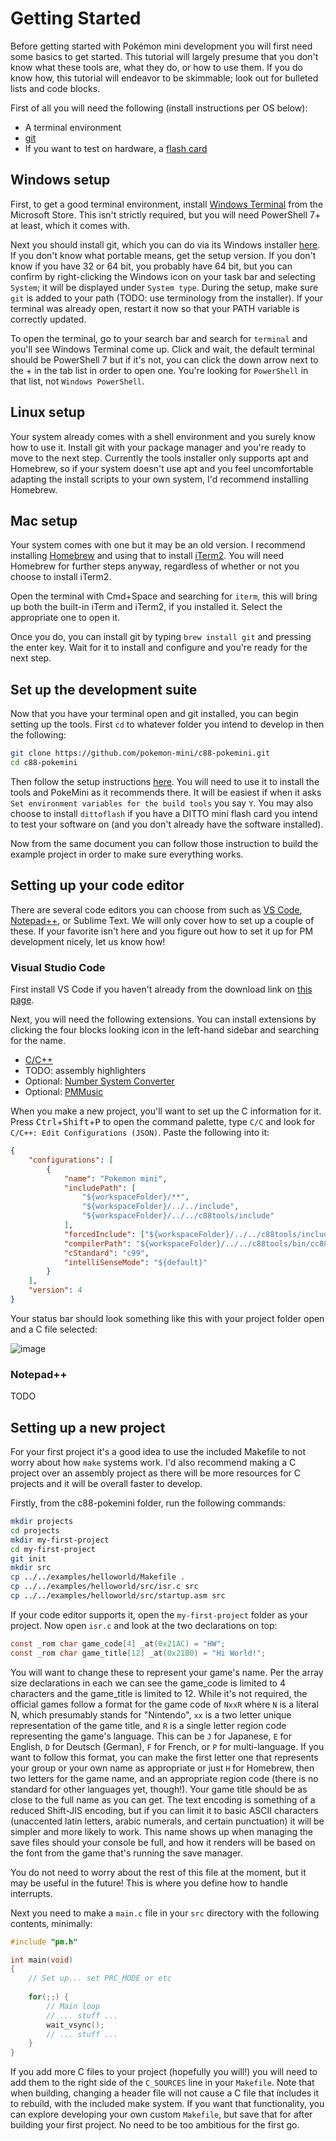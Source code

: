 # Getting Started

Before getting started with Pokémon mini development you will first need some basics to get started. This tutorial will largely presume that you don't know what these tools are, what they do, or how to use them. If you do know how, this tutorial will endeavor to be skimmable; look out for bulleted lists and code blocks.

First of all you will need the following (install instructions per OS below):

* A terminal environment
* [git](https://git-scm.com/)
* If you want to test on hardware, a [flash card](/hardware/Flash_Cards.md)

## Windows setup

First, to get a good terminal environment, install [Windows Terminal](https://apps.microsoft.com/detail/9N0DX20HK701) from the Microsoft Store. This isn't strictly required, but you will need PowerShell 7+ at least, which it comes with.

Next you should install git, which you can do via its Windows installer [here](https://git-scm.com/downloads/win). If you don't know what portable means, get the setup version. If you don't know if you have 32 or 64 bit, you probably have 64 bit, but you can confirm by right-clicking the Windows icon on your task bar and selecting `System`; it will be displayed under `System type`. During the setup, make sure `git` is added to your path (TODO: use terminology from the installer). If your terminal was already open, restart it now so that your PATH variable is correctly updated.

To open the terminal, go to your search bar and search for `terminal` and you'll see Windows Terminal come up. Click and wait, the default terminal should be PowerShell 7 but if it's not, you can click the down arrow next to the + in the tab list in order to open one. You're looking for `PowerShell` in that list, not `Windows PowerShell`.

## Linux setup

Your system already comes with a shell environment and you surely know how to use it. Install git with your package manager and you're ready to move to the next step. Currently the tools installer only supports apt and Homebrew, so if your system doesn't use apt and you feel uncomfortable adapting the install scripts to your own system, I'd recommend installing Homebrew.

## Mac setup

Your system comes with one but it may be an old version. I recommend installing [Homebrew](https://brew.sh/#install) and using that to install [iTerm2](https://formulae.brew.sh/cask/iterm2#default). You will need Homebrew for further steps anyway, regardless of whether or not you choose to install iTerm2.

Open the terminal with Cmd+Space and searching for `iterm`, this will bring up both the built-in iTerm and iTerm2, if you installed it. Select the appropriate one to open it.

Once you do, you can install git by typing `brew install git` and pressing the enter key. Wait for it to install and configure and you're ready for the next step.

## Set up the development suite

Now that you have your terminal open and git installed, you can begin setting up the tools. First `cd` to whatever folder you intend to develop in then the following:

```sh
git clone https://github.com/pokemon-mini/c88-pokemini.git
cd c88-pokemini
```

Then follow the setup instructions [here](https://github.com/pokemon-mini/c88-pokemini/blob/master/README.md). You will need to use it to install the tools and PokeMini as it recommends there. It will be easiest if when it asks `Set environment variables for the build tools` you say `Y`. You may also choose to install `dittoflash` if you have a DITTO mini flash card you intend to test your software on (and you don't already have the software installed).

Now from the same document you can follow those instruction to build the example project in order to make sure everything works.

## Setting up your code editor

There are several code editors you can choose from such as [VS Code](#visual-studio-code), [Notepad++](notepad), or Sublime Text. We will only cover how to set up a couple of these. If your favorite isn't here and you figure out how to set it up for PM development nicely, let us know how!

### Visual Studio Code

First install VS Code if you haven't already from the download link on [this page](https://code.visualstudio.com/).

Next, you will need the following extensions. You can install extensions by clicking the four blocks looking icon in the left-hand sidebar and searching for the name.

* [C/C++](https://marketplace.visualstudio.com/items?itemName=ms-vscode.cpptools)
* TODO: assembly highlighters
* Optional: [Number System Converter](https://marketplace.visualstudio.com/items?itemName=frogstair.number-system-converter)
* Optional: [PMMusic](https://marketplace.visualstudio.com/items?itemName=logicplace.pmmusic)

When you make a new project, you'll want to set up the C information for it. Press <kbd>Ctrl</kbd>+<kbd>Shift</kbd>+<kbd>P</kbd> to open the command palette, type `C/C` and look for `C/C++: Edit Configurations (JSON)`. Paste the following into it:

```json
{
    "configurations": [
        {
            "name": "Pokemon mini",
            "includePath": [
                "${workspaceFolder}/**",
                "${workspaceFolder}/../../include",
                "${workspaceFolder}/../../c88tools/include"
            ],
            "forcedInclude": ["${workspaceFolder}/../../c88tools/include/c88.h"],
            "compilerPath": "${workspaceFolder}/../../c88tools/bin/cc88",
            "cStandard": "c99",
            "intelliSenseMode": "${default}"
        }
    ],
    "version": 4
}
```

Your status bar should look something like this with your project folder open and a C file selected:

![image](https://github.com/user-attachments/assets/2968f9a5-2ad1-4102-90a5-8b968595bc41)


### Notepad++

TODO

## Setting up a new project

For your first project it's a good idea to use the included Makefile to not worry about how `make` systems work. I'd also recommend making a C project over an assembly project as there will be more resources for C projects and it will be overall faster to develop.

Firstly, from the c88-pokemini folder, run the following commands:

```sh
mkdir projects
cd projects
mkdir my-first-project
cd my-first-project
git init
mkdir src
cp ../../examples/helloworld/Makefile .
cp ../../examples/helloworld/src/isr.c src
cp ../../examples/helloworld/src/startup.asm src
```

If your code editor supports it, open the `my-first-project` folder as your project. Now open `isr.c` and look at the two declarations on top:

```c
const _rom char game_code[4] _at(0x21AC) = "HW";
const _rom char game_title[12] _at(0x21B0) = "Hi World!";
```

You will want to change these to represent your game's name. Per the array size declarations in each we can see the game_code is limited to 4 characters and the game_title is limited to 12.
While it's not required, the official games follow a format for the game code of `NxxR` where `N` is a literal N, which presumably stands for "Nintendo", `xx` is a two letter unique representation of the game title, and `R` is a single letter region code representing the game's language.
This can be `J` for Japanese, `E` for English, `D` for Deutsch (German), `F` for French, or `P` for multi-language.
If you want to follow this format, you can make the first letter one that represents your group or your own name as appropriate or just `H` for Homebrew, then two letters for the game name, and an appropriate region code (there is no standard for other languages yet, though!).
Your game title should be as close to the full name as you can get. The text encoding is something of a reduced Shift-JIS encoding, but if you can limit it to basic ASCII characters (unaccented latin letters, arabic numerals, and certain punctuation) it will be simpler and more likely to work. This name shows up when managing the save files should your console be full, and how it renders will be based on the font from the game that's running the save manager.

You do not need to worry about the rest of this file at the moment, but it may be useful in the future! This is where you define how to handle interrupts.

Next you need to make a `main.c` file in your `src` directory with the following contents, minimally:

```c
#include "pm.h"

int main(void)
{
    // Set up... set PRC_MODE or etc
    
    for(;;) {
        // Main loop
        // ... stuff ...
        wait_vsync();
        // ... stuff ...
    }
}
```

If you add more C files to your project (hopefully you will!) you will need to add them to the right side of the `C_SOURCES` line in your `Makefile`. Note that when building, changing a header file will not cause a C file that includes it to rebuild, with the included make system. If you want that functionality, you can explore developing your own custom `Makefile`, but save that for after building your first project. No need to be too ambitious for the first go.
